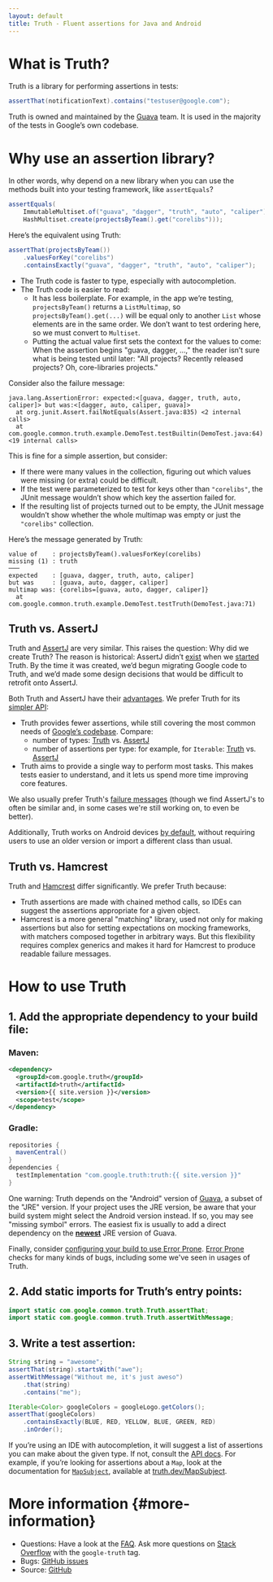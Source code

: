```yaml
---
layout: default
title: Truth - Fluent assertions for Java and Android
---
```


# What is Truth?

Truth is a library for performing assertions in tests:

```java
assertThat(notificationText).contains("testuser@google.com");
```

Truth is owned and maintained by the [Guava] team. It is used in the majority
of the tests in Google’s own codebase.

# Why use an assertion library?

In other words, why depend on a new library when you can use the methods built
into your testing framework, like `assertEquals`?

```java
assertEquals(
    ImmutableMultiset.of("guava", "dagger", "truth", "auto", "caliper"),
    HashMultiset.create(projectsByTeam().get("corelibs")));
```

Here’s the equivalent using Truth:

```java
assertThat(projectsByTeam())
    .valuesForKey("corelibs")
    .containsExactly("guava", "dagger", "truth", "auto", "caliper");
```

-   The Truth code is faster to type, especially with autocompletion.
-   The Truth code is easier to read:
    -   It has less boilerplate. For example, in the app we’re testing,
        `projectsByTeam()` returns a `ListMultimap`, so
        `projectsByTeam().get(...)` will be equal only to another `List` whose
        elements are in the same order. We don’t want to test ordering here, so
        we must convert to `Multiset`.
    -   Putting the actual value first sets the context for the values to come:
        When the assertion begins "guava, dagger, ...," the reader isn’t sure
        what is being tested until later: "All projects? Recently released
        projects? Oh, core-libraries projects."

Consider also the failure message:

```
java.lang.AssertionError: expected:<[guava, dagger, truth, auto, caliper]> but was:<[dagger, auto, caliper, guava]>
  at org.junit.Assert.failNotEquals(Assert.java:835) <2 internal calls>
  at com.google.common.truth.example.DemoTest.testBuiltin(DemoTest.java:64) <19 internal calls>
```

This is fine for a simple assertion, but consider:

-   If there were many values in the collection, figuring out which values were
    missing (or extra) could be difficult.
-   If the test were parameterized to test for keys other than `"corelibs"`, the
    JUnit message wouldn’t show which key the assertion failed for.
-   If the resulting list of projects turned out to be empty, the JUnit message
    wouldn’t show whether the whole multimap was empty or just the `"corelibs"`
    collection.

Here’s the message generated by Truth:

```
value of    : projectsByTeam().valuesForKey(corelibs)
missing (1) : truth
───
expected    : [guava, dagger, truth, auto, caliper]
but was     : [guava, auto, dagger, caliper]
multimap was: {corelibs=[guava, auto, dagger, caliper]}
  at com.google.common.truth.example.DemoTest.testTruth(DemoTest.java:71)
```

## Truth vs. AssertJ

Truth and [AssertJ] are very similar. This raises the question: Why did we
create Truth? The reason is historical: AssertJ didn’t
[exist](https://github.com/assertj/assertj/commit/cc324ba53c55a30717ec3648ee7d563611231a96)
when we
[started](https://github.com/google/truth/commit/813afacc95b5f7ae2d38f10a10ca095b8c69b2b3)
Truth. By the time it was created, we’d begun migrating Google code to Truth,
and we’d made some design decisions that would be difficult to retrofit onto
AssertJ.

Both Truth and AssertJ have their [advantages](comparison#assertj-detail). We
prefer Truth for its [simpler API](comparison#assertion-count):

-   Truth provides fewer assertions, while still covering the most common needs
    of [Google’s codebase][monorepo]. Compare:
    -   number of types: [Truth][truth-api] vs. [AssertJ][assertj-api]
    -   number of assertions per type: for example, for `Iterable`:
        [Truth][`IterableSubject`] vs. [AssertJ][`AbstractIterableAssert`]
-   Truth aims to provide a single way to perform most tasks. This makes tests
    easier to understand, and it lets us spend more time improving core
    features.

We also usually prefer Truth's [failure messages](comparison#failure-messages) (though we
find AssertJ's to often be similar and, in some cases we're still working on, to
even be better).

Additionally, Truth works on Android devices
[by default](comparison#platforms), without requiring users to use an older
version or import a different class than usual.

## Truth vs. Hamcrest

Truth and [Hamcrest] differ significantly. We prefer Truth because:

-   Truth assertions are made with chained method calls, so IDEs can suggest the
    assertions appropriate for a given object.
-   Hamcrest is a more general "matching" library, used not only for making
    assertions but also for setting expectations on mocking frameworks, with
    matchers composed together in arbitrary ways. But this flexibility requires
    complex generics and makes it hard for Hamcrest to produce readable failure
    messages.

# How to use Truth

## 1. Add the appropriate dependency to your build file:

### Maven:

```xml
<dependency>
  <groupId>com.google.truth</groupId>
  <artifactId>truth</artifactId>
  <version>{{ site.version }}</version>
  <scope>test</scope>
</dependency>
```

### Gradle:

```groovy
repositories {
  mavenCentral()
}
dependencies {
  testImplementation "com.google.truth:truth:{{ site.version }}"
}
```

One warning: Truth depends on the "Android" version of [Guava], a subset of the
"JRE" version. If your project uses the JRE version, be aware that your build
system might select the Android version instead. If so, you may see "missing
symbol" errors. The easiest fix is usually to add a direct dependency on the
[**newest**](https://stackoverflow.com/a/65669626/28465) JRE version of Guava.

Finally, consider [configuring your build to use Error Prone]. [Error Prone]
checks for many kinds of bugs, including some we've seen in usages of Truth.

## 2. Add static imports for Truth’s entry points:

```java
import static com.google.common.truth.Truth.assertThat;
import static com.google.common.truth.Truth.assertWithMessage;
```

## 3. Write a test assertion:

```java
String string = "awesome";
assertThat(string).startsWith("awe");
assertWithMessage("Without me, it's just aweso")
    .that(string)
    .contains("me");

Iterable<Color> googleColors = googleLogo.getColors();
assertThat(googleColors)
    .containsExactly(BLUE, RED, YELLOW, BLUE, GREEN, RED)
    .inOrder();
```

If you’re using an IDE with autocompletion, it will suggest a list of assertions
you can make about the given type. If not, consult the [API docs]. For example,
if you’re looking for assertions about a `Map`, look at the documentation for
[`MapSubject`], available at [truth.dev/MapSubject].

# More information {#more-information}

*   Questions: Have a look at the [FAQ](faq). Ask more questions on
    [Stack Overflow] with the `google-truth` tag.
*   Bugs: [GitHub issues]
*   Source: [GitHub][source]

<!-- References -->

[source]: https://github.com/google/truth/tree/master/core/src/main/java/com/google/common/truth
[Github issues]: https://github.com/google/truth/issues
[Stack Overflow]: https://stackoverflow.com/questions/tagged/google-truth
[Guava]: https://github.com/google/guava
[API docs]: https://truth.dev/api/
[`MapSubject`]: https://truth.dev/api/latest/com/google/common/truth/MapSubject
[truth.dev/MapSubject]: https://truth.dev/MapSubject
[Java Core Libraries Team]: https://www.reddit.com/r/java/comments/1y9e6t/ama_were_the_google_team_behind_guava_dagger/
[AssertJ]: https://assertj.github.io/doc/
[monorepo]: https://cacm.acm.org/magazines/2016/7/204032-why-google-stores-billions-of-lines-of-code-in-a-single-repository/fulltext
[truth-api]: https://truth.dev/api/latest/index.html
[assertj-api]: https://www.javadoc.io/doc/org.assertj/assertj-core
[`IterableSubject`]: https://truth.dev/api/latest/com/google/common/truth/IterableSubject.html
[`AbstractIterableAssert`]: https://www.javadoc.io/doc/org.assertj/assertj-core/latest/org.assertj.core/org/assertj/core/api/AbstractIterableAssert.html
[Hamcrest]: https://hamcrest.org/JavaHamcrest/
[Error Prone]: https://errorprone.info
[configuring your build to use Error Prone]: https://errorprone.info/docs/installation
